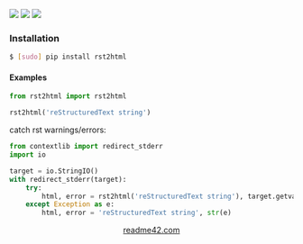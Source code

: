 <!--
https://readme42.com
-->


[![](https://img.shields.io/pypi/v/rst2html.svg?maxAge=3600)](https://pypi.org/project/rst2html/)
[![](https://img.shields.io/badge/License-Unlicense-blue.svg?longCache=True)](https://unlicense.org/)
[![](https://github.com/andrewp-as-is/rst2html.py/workflows/tests42/badge.svg)](https://github.com/andrewp-as-is/rst2html.py/actions)

### Installation
```bash
$ [sudo] pip install rst2html
```

#### Examples
```python
from rst2html import rst2html

rst2html('reStructuredText string')
```

catch rst warnings/errors:
```python
from contextlib import redirect_stderr
import io

target = io.StringIO()
with redirect_stderr(target):
    try:
        html, error = rst2html('reStructuredText string'), target.getvalue().strip()
    except Exception as e:
        html, error = 'reStructuredText string', str(e)
```

<p align="center">
    <a href="https://readme42.com/">readme42.com</a>
</p>